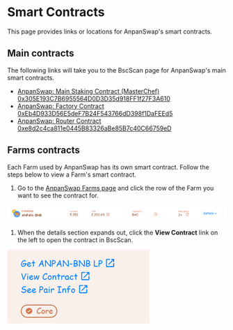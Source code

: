 # Smart Contracts

This page provides links or locations for AnpanSwap's smart contracts.

## Main contracts

The following links will take you to the BscScan page for AnpanSwap's main smart contracts.

* [AnpanSwap: Main Staking Contract (MasterChef) 0x305E193C7B6955564D0D3D35d918FF1f27F3A610](https://bscscan.com/address/0x305E193C7B6955564D0D3D35d918FF1f27F3A610#code)
* [AnpanSwap: Factory Contract 0xEb4D933D56E5deF7B24F543766dD398f1DaFEEd5](https://bscscan.com/address/0xEb4D933D56E5deF7B24F543766dD398f1DaFEEd5#code)
* [AnpanSwap: Router Contract 0xe8d2c4ca811e0445B83326aBe85B7c40C66759eD](https://bscscan.com/address/0xe8d2c4ca811e0445B83326aBe85B7c40C66759eD#code)

## Farms contracts

Each Farm used by AnpanSwap has its own smart contract. Follow the steps below to view a Farm's smart contract.

1. Go to the [AnpanSwap Farms page](https://anpanswap.finance/farms) and click the row of the Farm you want to see the contract for.

![](img-smart-2021-09-19-11-53-54.png)

1. When the details section expands out, click the **View Contract** link on the left to open the contract in BscScan.

![](img-smart1-2021-09-19-11-55-32.png)